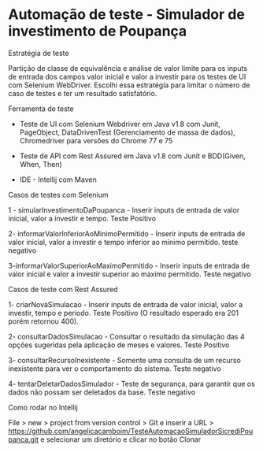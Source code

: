 # Automação de teste - Simulador de investimento de Poupança

Estratégia de teste 

Partição de classe de equivalência e análise de valor limite para os inputs de entrada dos campos valor inicial e valor a investir para os testes de UI com Selenium WebDriver.
Escolhi essa estratégia para limitar o número de caso de testes e ter um resultado satisfatório.

Ferramenta de teste

- Teste de UI com Selenium Webdriver em Java v1.8 com Junit, PageObject, DataDrivenTest (Gerenciamento de massa de dados), Chromedriver para versões do Chrome 77 e 75

- Teste de API com Rest Assured em Java v1.8 com Junit e BDD(Given, When, Then)

- IDE - Intellij com Maven

Casos de testes com Selenium

1 - simularInvestimentoDaPoupanca - Inserir inputs de entrada de valor inicial, valor a investir e tempo. Teste Positivo 

2- informarValorInferiorAoMinimoPermitido - Inserir inputs de entrada de valor inicial, valor a investir e tempo inferior ao minimo permitido. teste negativo
 
3-informarValorSuperiorAoMaximoPermitido - Inserir inputs de entrada de valor inicial e valor a investir superior ao maximo permitido. Teste negativo

Casos de teste com Rest Assured

1- criarNovaSimulacao - Inserir inputs de entrada de valor inicial, valor a investir, tempo e periodo. Teste Positivo (O resultado esperado era 201 porém retornou 400).

2- consultarDadosSimulacao - Consultar o resultado da simulação das 4 opções sugeridas pela aplicação de meses e valores. Teste Positivo

3- consultarRecursoInexistente - Somente uma consulta de um recurso inexistente para ver o comportamento do sistema. Teste negativo

4- tentarDeletarDadosSimulador - Teste de segurança, para garantir que os dados não possam ser deletados da base. Teste negativo

Como rodar no Intellij 

File > new > project from version control > Git e inserir a URL > https://github.com/angelicacamboim/TesteAutomacaoSimuladorSicrediPoupanca.git e selecionar um diretório e clicar no botão Clonar


